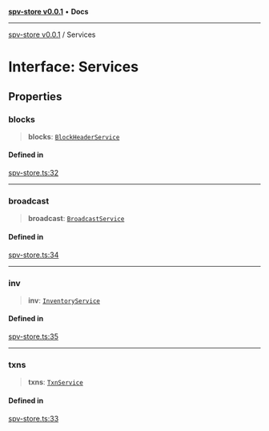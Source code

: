 [**spv-store v0.0.1**](../README.md) • **Docs**

***

[spv-store v0.0.1](../globals.md) / Services

# Interface: Services

## Properties

### blocks

> **blocks**: [`BlockHeaderService`](BlockHeaderService.md)

#### Defined in

[spv-store.ts:32](https://github.com/shruggr/ts-casemod-spv/blob/eb07ea1ffa104a076983597e54d842fffa22bae3/src/spv-store.ts#L32)

***

### broadcast

> **broadcast**: [`BroadcastService`](BroadcastService.md)

#### Defined in

[spv-store.ts:34](https://github.com/shruggr/ts-casemod-spv/blob/eb07ea1ffa104a076983597e54d842fffa22bae3/src/spv-store.ts#L34)

***

### inv

> **inv**: [`InventoryService`](InventoryService.md)

#### Defined in

[spv-store.ts:35](https://github.com/shruggr/ts-casemod-spv/blob/eb07ea1ffa104a076983597e54d842fffa22bae3/src/spv-store.ts#L35)

***

### txns

> **txns**: [`TxnService`](TxnService.md)

#### Defined in

[spv-store.ts:33](https://github.com/shruggr/ts-casemod-spv/blob/eb07ea1ffa104a076983597e54d842fffa22bae3/src/spv-store.ts#L33)
